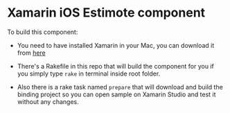 # Xamarin iOS Estimote component

To build this component:

* You need to have installed Xamarin in your Mac, you can download it from [here](http://xamarin.com/download)

* There's a Rakefile in this repo that will build the component for you if you
simply type `rake` in terminal inside root folder.

* Also there is a rake task named `prepare` that will download and build the binding project so you can open sample on Xamarin Studio and test it without any changes. 
